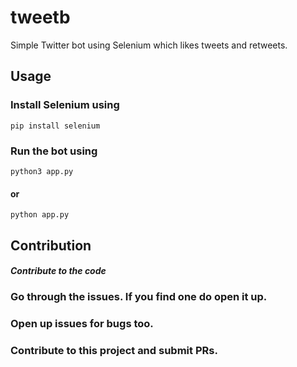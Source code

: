 # tweetb
Simple Twitter bot using Selenium which likes tweets and retweets.


## Usage

### Install Selenium using
```pip install selenium```

### Run the bot using
```python3 app.py```
#### or
```python app.py```

## Contribution
##### Contribute to the code

### Go through the issues. If you find one do open it up.
### Open up issues for bugs too.
### Contribute to this project and submit PRs.